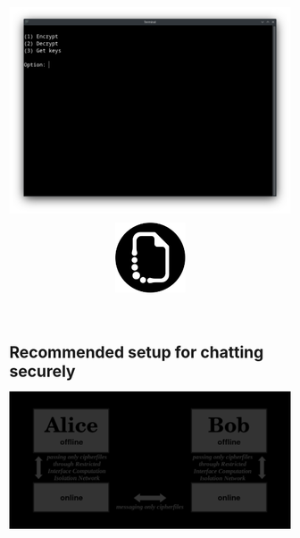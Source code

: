 <p align="center">
  <img src="https://raw.githubusercontent.com/compromise-evident/OTP/main/Other/Terminal_7a06df4178af6b39721bd830440e5bfe.png">
</p>

<p align="center">
  <img src="https://raw.githubusercontent.com/compromise-evident/OTP/main/Other/OTP_icon_2bffa55808bf0e811e7db8bbf640e390.png" width="125">
</p>

<br>
<br>

# Recommended setup for chatting securely

<p align="center">
  <img src="https://raw.githubusercontent.com/compromise-evident/OTP/main/Other/Secure_chat.png">
</p>

